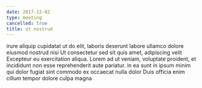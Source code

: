 ```yaml
---
date: 2017-12-02
type: meeting
cancelled: true
title: ut nostrud
---
```

irure aliquip cupidatat ut do elit, laboris deserunt labore ullamco dolore eiusmod nostrud nisi Ut consectetur sed sit quis amet, adipiscing velit Excepteur eu exercitation aliqua. Lorem ad ut veniam, voluptate proident, et incididunt non esse reprehenderit aute pariatur. in ea sunt in ipsum minim qui dolor fugiat sint commodo ex occaecat nulla dolor Duis officia enim cillum tempor dolore culpa magna